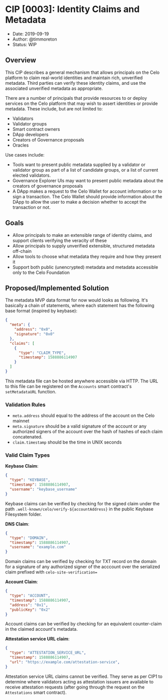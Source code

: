 # CIP [0003]: Identity Claims and Metadata

- Date: 2019-09-19
- Author: @timmoreton
- Status: WIP

## Overview

This CIP describes a general mechanism that allows principals on the Celo platform to claim real-world identities and maintain rich, unverified metadata. Third parties can verify these identity claims, and use the associated unverified metadata as appropriate.

There are a number of principals that provide resources to or deploy services on the Celo platform that may wish to assert identities or provide metadata. These include, but are not limited to:
* Validators
* Validator groups
* Smart contract owners
* DApp developers
* Creators of Governance proposals
* Oracles

Use cases include:
* Tools want to present public metadata supplied by a validator or validator group as part of a list of candidate groups, or a list of current elected validators.
* Governance Explorer UIs may want to present public metadata about the creators of governance proposals
* A DApp makes a request to the Celo Wallet for account information or to sign a transaction. The Celo Wallet should provide information about the DApp to allow the user to make a decision whether to accept the transaction or not.

## Goals

- Allow principals to make an extensible range of identity claims, and support clients verifying the veracity of these
- Allow principals to supply unverified extensible, structured metadata off-chain
- Allow tools to choose what metadata they require and how they present it
- Support both public (unencrypted) metadata and metadata accessible only to the Celo Foundation

## Proposed/Implemented Solution

The metadata MVP data format for now would looks as following. It's basically a chain of statements, where each statement has the following base format (inspired by keybase):

```json
{
  "meta": {
    "address": "0x0",
    "signature": "0x0"
  },
  "claims": [
    {
      "type": "CLAIM_TYPE",
      "timestamp": 1588886114907
    }
  ]
}
```

This metadata file can be hosted anywhere accessible via HTTP. The URL to this file can be registered on the `Accounts` smart contract's `setMetadataURL` function.

### Validation Rules

- `meta.address` should equal to the address of the account on the Celo mainnet
- `meta.signature` should be a valid signature of the account or any authorized signers of the account over the hash of hashes of each claim concatenated.
- `claim.timestamp` should be the time in UNIX seconds

### Valid Claim Types

**Keybase Claim**:
```json
{
  "type": "KEYBASE",
  "timestamp": 1588886114907,
  "username": "keybase_username"
}
```

Keybase claims can be verified by checking for the signed claim under the path `.well-known/celo/verify-${accountAddress}` in the public Keybase Filesystem folder.

**DNS Claim**:
```json
{
  "type": "DOMAIN",
  "timestamp": 1588886114907,
  "username": "example.com"
}
```

Domain claims can be verified by checking for TXT record on the domain for a signature of any authorized signer of the acccount over the serialized claim prefixed with `celo-site-verification=`

**Account Claim**:
```json
{
  "type": "ACCOUNT",
  "timestamp": 1588886114907,
  "address": "0x1",
  "publicKey": "0x2"
}
```

Account claims can be verified by checking for an equivalent counter-claim in the claimed account's metadata.

**Attestation service URL claim**:
```json
{
  "type": "ATTESTATION_SERVICE_URL",
  "timestamp": 1588886114907,
  "url": "https://example.com/attestation-service",
}
```

Attestation service URL claims cannot be verified. They serve as per CIP1 to determine where validators acting as attestation issuers are available to receive attestation requests (after going through the request on the `Attestations` smart contract).
